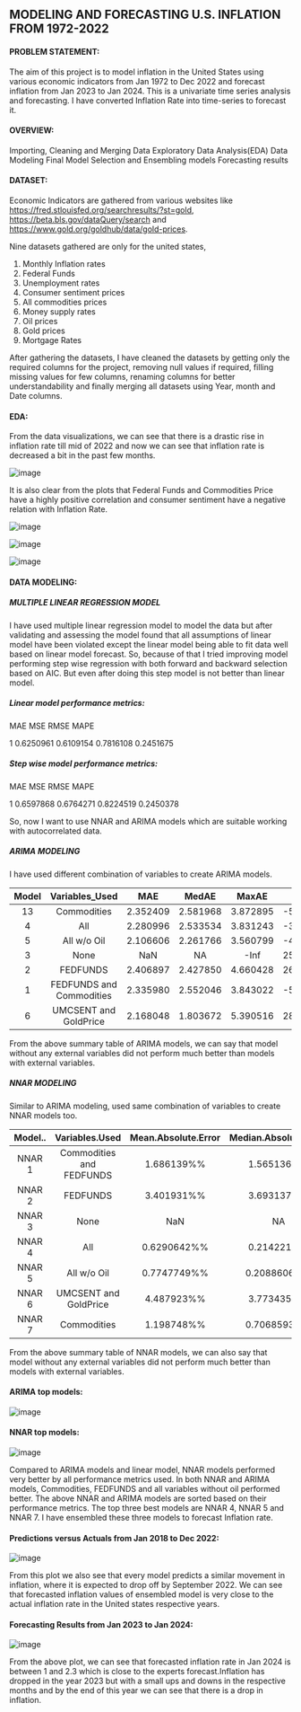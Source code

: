 ## MODELING AND FORECASTING U.S. INFLATION FROM 1972-2022
#### PROBLEM STATEMENT:

The aim of this project is to model inflation in the United States using various economic indicators from Jan 1972 to Dec 2022 and forecast inflation from Jan 2023 to Jan 2024. This is a univariate time series analysis and forecasting. I have converted Inflation Rate into time-series to forecast it.

#### OVERVIEW:

Importing, Cleaning and Merging Data
Exploratory Data Analysis(EDA)
Data Modeling
Final Model Selection and Ensembling models
Forecasting results

#### DATASET:

Economic Indicators are gathered from various websites like https://fred.stlouisfed.org/searchresults/?st=gold, 
https://beta.bls.gov/dataQuery/search and https://www.gold.org/goldhub/data/gold-prices.
 
Nine datasets gathered are only for the united states,
1. Monthly Inflation rates
2. Federal Funds
3. Unemployment rates
4. Consumer sentiment prices
5. All commodities prices
6. Money supply rates
7. Oil prices
8. Gold prices
9. Mortgage Rates

After gathering the datasets, I have cleaned the datasets by getting only the required columns for the project, removing null values if required, filling missing values for few columns, renaming columns for better understandability and finally merging all datasets using Year, month and Date columns.

#### EDA:

From the data visualizations, we can see that there is a drastic rise in inflation rate till mid of 2022 and now we can see that inflation rate is decreased a bit in the past few months.

![image](https://user-images.githubusercontent.com/58209985/235057051-bafd92ae-75e0-4e20-bd18-09c0b077bfdf.png)

It is also clear from the plots that Federal Funds and Commodities Price have a highly positive correlation and consumer sentiment have a negative relation with Inflation Rate.

![image](https://user-images.githubusercontent.com/58209985/235056946-96170d77-30ef-4c96-aa09-1791c084a171.png)

![image](https://user-images.githubusercontent.com/58209985/235057383-6b579627-a5e2-45bb-a2ad-57859e0e88f8.png)

![image](https://user-images.githubusercontent.com/58209985/235056869-872e3cd6-dd21-4e23-ac3b-0d3f8ef0ed66.png)


#### DATA MODELING:

##### MULTIPLE LINEAR REGRESSION MODEL

I have used multiple linear regression model to model the data but after validating and assessing the model found that all assumptions of linear model have been violated except the linear model being able to fit data well based on linear model forecast. So, because of that I tried improving model performing step wise regression with both forward and backward selection based on AIC. But even after doing this step model is not better than linear model. 

##### Linear model performance metrics:

MAE       MSE      RMSE      MAPE

1 0.6250961 0.6109154 0.7816108 0.2451675

##### Step wise model performance metrics:

MAE       MSE      RMSE      MAPE

1 0.6597868 0.6764271 0.8224519 0.2450378

So, now I want to use NNAR and ARIMA models which are suitable working with autocorrelated data.

##### ARIMA MODELING

I have used different combination of variables to create ARIMA models. 


| Model |      Variables_Used      |   MAE    |  MedAE   |  MaxAE   |    AIC    |    BIC    |
|:-----:|:------------------------:|:--------:|:--------:|:--------:|:---------:|:---------:|
|  13   |       Commodities        | 2.352409 | 2.581968 | 3.872895 | -51.96714 | -21.06146 |
|   4   |           All            | 2.280996 | 2.533534 | 3.831243 | -39.57735 | 35.50710  |
|   5   |       All w/o Oil        | 2.106606 | 2.261766 | 3.560799 | -47.33902 | 10.05724  |
|   3   |           None           |   NaN    |    NA    |   -Inf   | 259.91260 | 304.06360 |
|   2   |         FEDFUNDS         | 2.406897 | 2.427850 | 4.660428 | 261.53800 | 310.10400 |
|   1   | FEDFUNDS and Commodities | 2.335980 | 2.552046 | 3.843022 | -50.10043 | -14.77965 |
|   6   |  UMCSENT and GoldPrice   | 2.168048 | 1.803672 | 5.390516 | 281.74960 | 330.31570 |

From the above summary table of ARIMA models, we can say that model without any external variables did not perform much better than models with external variables. 

##### NNAR MODELING

Similar to ARIMA modeling, used same combination of variables to create NNAR models too.

| Model.. |      Variables.Used      | Mean.Absolute.Error | Median.Absolute.Error | Max.Error  |
|:-------:|:------------------------:|:-------------------:|:---------------------:|:----------:|
| NNAR 1  | Commodities and FEDFUNDS |     1.686139%%      |      1.565136%%       | 3.408511%% |
| NNAR 2  |         FEDFUNDS         |     3.401931%%      |      3.693137%%       | 7.430945%% |
| NNAR 3  |           None           |         NaN         |          NA           |    -Inf    |
| NNAR 4  |           All            |     0.6290642%%     |      0.214221%%       | 3.136537%% |
| NNAR 5  |       All w/o Oil        |     0.7747749%%     |      0.2088606%%      | 3.495451%% |
| NNAR 6  |  UMCSENT and GoldPrice   |     4.487923%%      |      3.773435%%       | 3.495451%% |
| NNAR 7  |       Commodities        |     1.198748%%      |      0.7068593%%      | 3.665603%% |

From the above summary table of NNAR models, we can also say that model without any external variables did not perform much better than models with external variables.

#### ARIMA top models:

![image](https://user-images.githubusercontent.com/58209985/235061578-93e6d784-7afe-4b1f-8b77-93452f1130f7.png)

#### NNAR top models:

![image](https://user-images.githubusercontent.com/58209985/235061686-6bcc78db-66af-4170-840f-f4f03e1d0b13.png)

Compared to ARIMA models and linear model, NNAR models performed very better by all performance metrics used. In both NNAR and ARIMA models, Commodities, FEDFUNDS and all variables without oil performed better. The above NNAR and ARIMA models are sorted based on their performance metrics. The top three best models are NNAR 4, NNAR 5 and NNAR 7. I have ensembled these three models to forecast Inflation rate. 

#### Predictions versus Actuals from Jan 2018 to Dec 2022:

![image](https://user-images.githubusercontent.com/58209985/235063403-2a19bde1-8bf0-4ac6-9e78-b806999a00bc.png)

From this plot we also see that every model predicts a similar movement in inflation, where it is expected to drop off by September 2022. We can see that forecasted inflation values of ensembled model is very close to the actual inflation rate in the United states respective years.

#### Forecasting Results from Jan 2023 to Jan 2024:

![image](https://user-images.githubusercontent.com/58209985/235063542-820fabde-cf59-4092-8d09-7b448ec0d74e.png)

From the above plot, we can see that forecasted inflation rate in Jan 2024 is between 1 and 2.3 which is close to the experts forecast.Inflation has dropped in the year 2023 but with a small ups and downs in the respective months and by the end of this year we can see that there is a drop in inflation.




